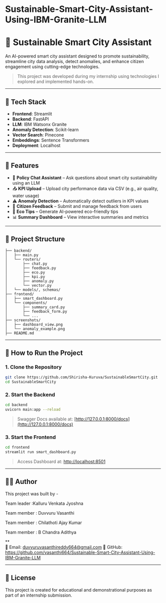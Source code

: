 # Sustainable-Smart-City-Assistant-Using-IBM-Granite-LLM

# 🌆 Sustainable Smart City Assistant

An AI-powered smart city assistant designed to promote sustainability, streamline city data analysis, detect anomalies, and enhance citizen engagement using cutting-edge technologies.

> This project was developed during my internship using technologies I explored and implemented hands-on.

---

## 🧠 Tech Stack

- **Frontend**: Streamlit  
- **Backend**: FastAPI  
- **LLM**: IBM Watsonx Granite  
- **Anomaly Detection**: Scikit-learn  
- **Vector Search**: Pinecone  
- **Embeddings**: Sentence Transformers  
- **Deployment**: Localhost

---

## 🚀 Features

- 🧠 **Policy Chat Assistant** – Ask questions about smart city sustainability using an LLM  
- 📤 **KPI Upload** – Upload city performance data via CSV (e.g., air quality, water usage)  
- ⚠️ **Anomaly Detection** – Automatically detect outliers in KPI values  
- 💬 **Citizen Feedback** – Submit and manage feedback from users  
- 🌱 **Eco Tips** – Generate AI-powered eco-friendly tips  
- 📊 **Summary Dashboard** – View interactive summaries and metrics

---

## 📁 Project Structure

```
├── backend/
│   ├── main.py
│   └── routers/
│       ├── chat.py
│       ├── feedback.py
│       ├── eco.py
│       ├── kpi.py
│       ├── anomaly.py
│       └── vector.py
│   └── models/, schemas/
├── frontend/
│   ├── smart_dashboard.py
│   └── components/
│       ├── summary_card.py
│       ├── feedback_form.py
│       └── ...
├── screenshots/
│   ├── dashboard_view.png
│   └── anomaly_example.png
├── README.md
```

---

## 🧪 How to Run the Project

### 1. Clone the Repository

```bash
git clone https://github.com/Shirisha-Kuruva/SustainableSmartCity.git
cd SustainableSmartCity
```

### 2. Start the Backend

```bash
cd backend
uvicorn main:app --reload
```

> Swagger Docs available at: [http://127.0.0.1:8000/docs](http://127.0.0.1:8000/docs)

### 3. Start the Frontend

```bash
cd frontend
streamlit run smart_dashboard.py
```

> Access Dashboard at: [http://localhost:8501](http://localhost:8501)

---

## 👩‍💻 Author

This project was built by -

Team leader :Kalluru Venkata Jyoshna

Team member : Duvvuru Vasanthi

Team member : Chilathoti Ajay Kumar

Team member : B Chandra Adithya

**  
📧 Email: duvvuruvasanthireddy664@gmail.com 
🔗 GitHub:  https://github.com/vasanthi664/Sustainable-Smart-City-Assistant-Using-IBM-Granite-LLM

---

## 📜 License

This project is created for educational and demonstrational purposes as part of an internship submission.
